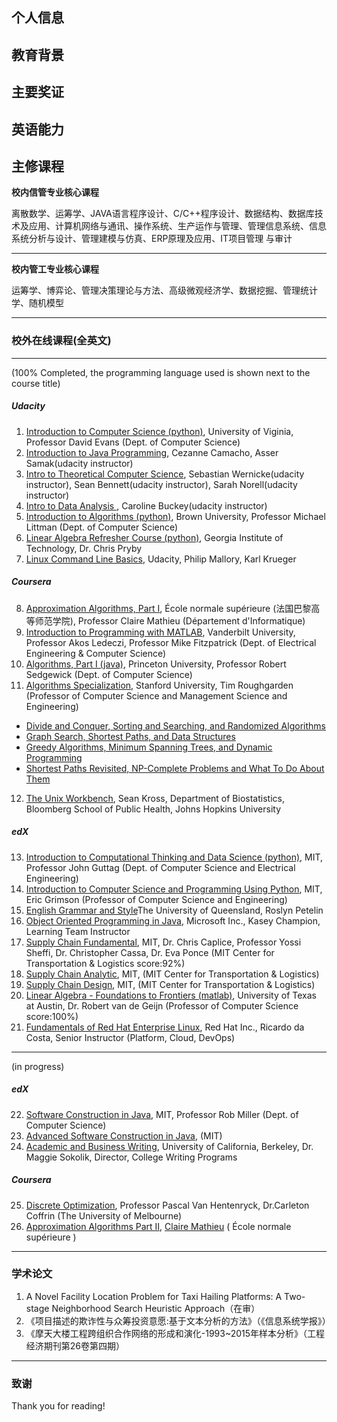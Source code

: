 ## 个人信息



## 教育背景




## 主要奖证




## 英语能力



## 主修课程


**校内信管专业核心课程**

离散数学、运筹学、JAVA语言程序设计、C/C++程序设计、数据结构、数据库技术及应用、计算机网络与通讯、操作系统、生产运作与管理、管理信息系统、信息系统分析与设计、管理建模与仿真、ERP原理及应用、IT项目管理 与审计

---

**校内管工专业核心课程**

运筹学、博弈论、管理决策理论与方法、高级微观经济学、数据挖掘、管理统计学、随机模型

---




### 校外在线课程(全英文)

***

(100% Completed, the programming language used is shown next to the course title)

##### Udacity

1. [Introduction to Computer Science (python)](https://classroom.udacity.com/courses/cs101), University of Viginia, Professor David Evans (Dept. of Computer Science)
2. [Introduction to Java Programming](https://cn.udacity.com/course/intro-to-java-programming--cs046), Cezanne Camacho, Asser Samak(udacity instructor)
3. [Intro to Theoretical Computer Science](https://classroom.udacity.com/courses/cs313), Sebastian Wernicke(udacity instructor), Sean Bennett(udacity instructor), Sarah Norell(udacity instructor)
4. [Intro to Data Analysis ](https://classroom.udacity.com/courses/ud170), Caroline Buckey(udacity instructor)
5. [Introduction to Algorithms (python)](https://cn.udacity.com/course/intro-to-algorithms--cs215), Brown University, Professor Michael Littman (Dept. of Computer Science) 
6. [Linear Algebra Refresher Course (python)](https://cn.udacity.com/course/linear-algebra-refresher-course--ud953), Georgia Institute of Technology, Dr. Chris Pryby
7. [Linux Command Line Basics](https://cn.udacity.com/course/shell-workshop--ud206), Udacity, Philip Mallory, Karl Krueger

##### Coursera

8. [Approximation Algorithms, Part I](https://www.coursera.org/learn/approximation-algorithms-part-1), École normale supérieure (法国巴黎高等师范学院), Professor Claire Mathieu (Département d'Informatique)
9. [Introduction to Programming with MATLAB](https://www.coursera.org/learn/matlab), Vanderbilt University, Professor Akos Ledeczi, Professor Mike Fitzpatrick (Dept. of Electrical Engineering & Computer Science)
10. [Algorithms, Part I (java)](https://www.coursera.org/learn/algorithms-part1), Princeton University, Professor Robert Sedgewick (Dept. of Computer Science)
11. [Algorithms Specialization](https://www.coursera.org/specializations/algorithms), Stanford University, Tim Roughgarden (Professor of Computer Science and Management Science and Engineering)
- [Divide and Conquer, Sorting and Searching, and Randomized Algorithms](https://www.coursera.org/learn/algorithms-divide-conquer)
- [Graph Search, Shortest Paths, and Data Structures](https://www.coursera.org/learn/algorithms-graphs-data-structures)
- [Greedy Algorithms, Minimum Spanning Trees, and Dynamic Programming](https://www.coursera.org/learn/algorithms-greedy)
- [Shortest Paths Revisited, NP-Complete Problems and What To Do About Them](https://www.coursera.org/learn/algorithms-npcomplete)
12. [The Unix Workbench](https://www.coursera.org/learn/unix?query=The+Unix+Workbench#syllabus), Sean Kross, Department of Biostatistics, Bloomberg School of Public Health, Johns Hopkins University

##### edX

13. [Introduction to Computational Thinking and Data Science (python)](https://www.edx.org/course/6-00-2x-introduction-to-computational-thinking-and-data-science-3), MIT, Professor John Guttag (Dept. of Computer Science and Electrical Engineering)
14. [Introduction to Computer Science and Programming Using Python](https://www.edx.org/course/introduction-to-computer-science-and-programming-using-python-7), MIT, Eric Grimson (Professor of Computer Science and Engineering)
15. [English Grammar and Style](https://courses.edx.org/courses/course-v1:UQx+Write101x+2T2017/course/)The University of Queensland, Roslyn Petelin
16. [Object Oriented Programming in Java](https://www.edx.org/course/object-oriented-programming-java-microsoft-dev277x), Microsoft Inc., Kasey Champion, Learning Team Instructor
17. [Supply Chain Fundamental](https://courses.edx.org/courses/course-v1:MITx+CTL.SC1x+3T2017/course/), MIT, Dr. Chris Caplice, Professor Yossi Sheffi, Dr. Christopher Cassa, Dr. Eva Ponce  (MIT Center for Transportation & Logistics  score:92%)
18. [Supply Chain Analytic](https://courses.edx.org/courses/course-v1:MITx+CTL.SC0x+3T2017/course/), MIT, (MIT Center for Transportation & Logistics)
19. [Supply Chain Design](https://courses.edx.org/courses/course-v1:MITx+CTL.SC2x+1T2018/course/), MIT, (MIT Center for Transportation & Logistics)
20. [Linear Algebra - Foundations to Frontiers (matlab)](https://www.edx.org/course/linear-algebra-foundations-frontiers-utaustinx-ut-5-05x-0), University of Texas at Austin, Dr. Robert van de Geijn (Professor of Computer Science  score:100%) 
21. [Fundamentals of Red Hat Enterprise Linux](https://www.edx.org/course/fundamentals-red-hat-enterprise-linux-red-hat-rh066x), Red Hat Inc., Ricardo da Costa, Senior Instructor (Platform, Cloud, DevOps)

***

(in progress)

##### edX

22. [Software Construction in Java]( https://courses.edx.org/courses/course-v1:MITx+6.005.1x+3T2016/course/ ), MIT, Professor Rob Miller (Dept. of Computer Science)
23. [Advanced Software Construction in Java](https://courses.edx.org/courses/course-v1:MITx+6.005.2x+1T2017/course/), (MIT)
24. [Academic and Business Writing](https://www.edx.org/course/academic-business-writing-uc-berkeleyx-colwri2-2x-0), University of California, Berkeley, Dr. Maggie Sokolik, Director, College Writing Programs


##### Coursera

25. [Discrete Optimization](https://www.coursera.org/learn/discrete-optimization), Professor Pascal Van Hentenryck, Dr.Carleton Coffrin (The University of Melbourne)
26. [Approximation Algorithms Part II]( https://www.coursera.org/learn/approximation-algorithms-part-2/home/welcome ),  [Claire Mathieu](https://www.coursera.org/instructor/~2570956) (  École normale supérieure )

***

### 学术论文

1.  A Novel Facility Location Problem for Taxi Hailing Platforms: A Two-stage Neighborhood Search Heuristic Approach（在审）
2. 《项目描述的欺诈性与众筹投资意愿:基于文本分析的方法》（《信息系统学报》）
3. 《摩天大楼工程跨组织合作网络的形成和演化-1993~2015年样本分析》（工程经济期刊第26卷第四期）

***

### 致谢

Thank you for reading!





